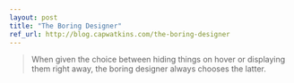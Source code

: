 ```yaml
---
layout: post
title: "The Boring Designer"
ref_url: http://blog.capwatkins.com/the-boring-designer
---
```


> When given the choice between hiding things on hover or displaying them right away, the boring designer always chooses the latter.
